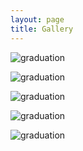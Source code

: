 ```yaml
---
layout: page
title: Gallery
---
```


<img src="../assets/photo/icse-24-1.jpg"
alt="graduation"
style="max-width: 80%;float: center;" />


<img src="../assets/photo/icse-24-2.jpg"
alt="graduation"
style="max-width: 80%; float: center;" />



<img src="../assets/photo/icse-24-3.jpg"
alt="graduation"
style="max-width: 80%;float: center;" />


<img src="../assets/photo/icse-24-4.jpg"
alt="graduation"
style="max-width: 80%;float: center;" />


<img src="../assets/photo/icse-24-5.jpg"
alt="graduation"
style="max-width: 80%;float: center;" />
